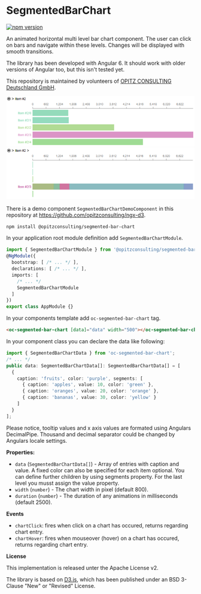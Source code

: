 # SegmentedBarChart
[![npm version](https://badge.fury.io/js/%40opitzconsulting%2Fsegmented-bar-chart.svg)](https://badge.fury.io/js/%40opitzconsulting%2Fsegmented-bar-chart.svg)

An animated horizontal multi level bar chart component. The user can click on bars and navigate within these levels. Changes will be displayed with smooth transitions.

The library has been developed with Angular 6. It should work with older versions of Angular too, but this isn't tested yet.

This repository is maintained by volunteers of [OPITZ CONSULTING Deutschland GmbH](https://www.opitz-consulting.com).

![SegmentedBarChart example 1](./img/example1.png)
![SegmentedBarChart example 2](./img/example2.png)

There is a demo component `SegmentedBarChartDemoComponent` in this repository at https://github.com/opitzconsulting/ngx-d3.

```bash
npm install @opitzconsulting/segmented-bar-chart
```

In your application root module definition add `SegmentedBarChartModule`.
```typescript
import { SegmentedBarChartModule } from '@opitzconsulting/segmented-bar-chart';
@NgModule({
  bootstrap: [ /* ... */ ],
  declarations: [ /* ... */ ],
  imports: [
    /* ... */
    SegmentedBarChartModule
  ]
})
export class AppModule {}
```

In your components template add `oc-segmented-bar-chart` tag.
```html
<oc-segmented-bar-chart [data]="data" width="500"></oc-segmented-bar-chart>
```

In your component class you can declare the data like following:
```typescript
import { SegmentedBarChartData } from 'oc-segmented-bar-chart';
/* ... */
public data: SegmentedBarChartData[]: SegmentedBarChartData[] = [
  {
    caption: 'fruits', color: 'purple', segments: [
      { caption: 'apples', value: 10, color: 'green' },
      { caption: 'oranges', value: 20, color: 'orange' },
      { caption: 'bananas', value: 30, color: 'yellow' }
    ]
  }
];
```

Please notice, tooltip values and x axis values are formated using Angulars DecimalPipe. Thousand and decimal separator could be changed by Angulars locale settings.

**Properties:**
- `data` (`SegmentedBarChartData[]`) - Array of entries with caption and value. A fixed color can also be specified for each item optional. You can define further children by using segments property. For the last level you musst assign the value property. 
- `width` (`number`) - The chart width in pixel (default 800).
- `duration` (`number`) - The duration of any animations in milliseconds (default 2500).

**Events**
- `chartClick`: fires when click on a chart has occured, returns regarding chart entry.
- `chartHover`: fires when mouseover (hover) on a chart has occured, returns regarding chart entry.

**License**

This implementation is released unter the Apache License v2.

The library is based on [D3.js](https://github.com/d3), which has been published under an BSD 3-Clause "New" or "Revised" License.
